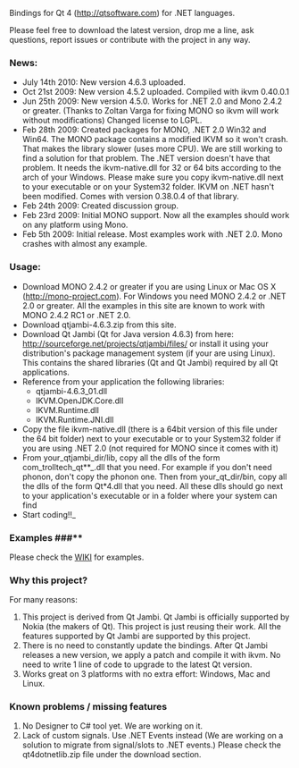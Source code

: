 Bindings for Qt 4 (http://qtsoftware.com) for .NET languages.

Please feel free to download the latest version, drop me a line, ask questions, report issues or contribute with the project in any way.

### News: ###
  * July 14th 2010: New version 4.6.3 uploaded.
  * Oct 21st 2009: New version 4.5.2 uploaded. Compiled with ikvm 0.40.0.1
  * Jun 25th 2009: New version 4.5.0. Works for .NET 2.0 and Mono 2.4.2 or greater. (Thanks to Zoltan Varga for fixing MONO so ikvm will work without modifications) Changed license to LGPL.
  * Feb 28th 2009: Created packages for MONO, .NET 2.0 Win32 and Win64. The MONO package contains a modified IKVM so it won't crash. That makes the library slower (uses more CPU). We are still working to find a solution for that problem. The .NET version doesn't have that problem. It needs the ikvm-native.dll for 32 or 64 bits according to the arch of your Windows. Please make sure you copy ikvm-native.dll next to your executable or on your System32 folder. IKVM on .NET hasn't been modified. Comes with version 0.38.0.4 of that library.
  * Feb 24th 2009: Created discussion group.
  * Feb 23rd 2009: Initial MONO support. Now all the examples should work on any platform using Mono.
  * Feb 5th 2009: Initial release. Most examples work with .NET 2.0. Mono crashes with almost any example.

### Usage: ###

  * Download MONO 2.4.2 or greater if you are using Linux or Mac OS X (http://mono-project.com). For Windows you need MONO 2.4.2 or .NET 2.0 or greater. All the examples in this site are known to work with MONO 2.4.2 RC1 or .NET 2.0.
  * Download qtjambi-4.6.3.zip from this site.
  * Download Qt Jambi (Qt for Java version 4.6.3) from here: http://sourceforge.net/projects/qtjambi/files/ or install it using your distribution's package management system (if your are using Linux). This contains the shared libraries (Qt and Qt Jambi) required by all Qt applications.
  * Reference from your application the following libraries:
    * qtjambi-4.6.3\_01.dll
    * IKVM.OpenJDK.Core.dll
    * IKVM.Runtime.dll
    * IKVM.Runtime.JNI.dll
  * Copy the file ikvm-native.dll (there is a 64bit version of this file under the 64 bit folder) next to your executable or to your System32 folder if you are using .NET 2.0 (not required for MONO since it comes with it)
  * From your\_qtjambi\_dir/lib, copy all the dlls of the form com\_trolltech\_qt**_.dll that you need. For example if you don't need phonon, don't copy the phonon one. Then from your\_qt\_dir/bin, copy all the dlls of the form Qt\*4.dll that you need. All these dlls should go next to your application's executable or in a folder where your system can find
  * Start coding!!_

### Examples ###**

Please check the [WIKI](http://code.google.com/p/qt4dotnet/w/list) for examples.

### Why this project? ###

For many reasons:

  1. This project is derived from Qt Jambi. Qt Jambi is officially supported by Nokia (the makers of Qt). This project is just reusing their work. All the features supported by Qt Jambi are supported by this project.
  1. There is no need to constantly update the bindings. After Qt Jambi releases a new version, we apply a patch and compile it with ikvm. No need to write 1 line of code to upgrade to the latest Qt version.
  1. Works great on 3 platforms with no extra effort: Windows, Mac and Linux.

### Known problems / missing features ###

  1. No Designer to C# tool yet. We are working on it.
  1. Lack of custom signals. Use .NET Events instead (We are working on a solution to migrate from signal/slots to .NET events.) Please check the qt4dotnetlib.zip file under the download section.